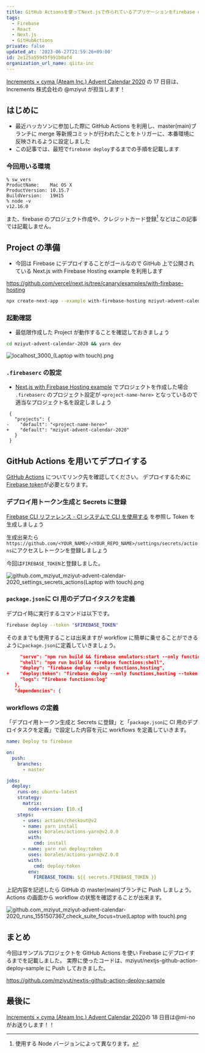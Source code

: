 ```yaml
---
title: GitHub Actionsを使ってNext.jsで作られているアプリケーションをfirebase deployをするまで
tags:
  - Firebase
  - React
  - Next.js
  - GitHubActions
private: false
updated_at: '2023-06-27T21:59:26+09:00'
id: 2e125a55945f991b0af4
organization_url_name: qiita-inc
---
```


[Increments × cyma (Ateam Inc.) Advent Calendar 2020](https://qiita.com/advent-calendar/2020/increments-cyma) の 17 日目は、
Increments 株式会社の @mziyut が担当します！

## はじめに

- 最近ハッカソンに参加した際に GitHub Actions を利用し、master(main)ブランチに merge 等新規コミットが行われたことをトリガーに、本番環境に反映されるように設定しました
- この記事では、最短で`firebase deploy`するまでの手順を記載します

### 今回用いる環境

```
% sw_vers
ProductName:	Mac OS X
ProductVersion:	10.15.7
BuildVersion:	19H15
% node -v
v12.16.0
```

また、firebase のプロジェクト作成や、クレジットカード登録[^1] などはこの記事では記載しません。

[^1]: 使用する Node バージョンによって異なります。

## Project の準備

- 今回は Firebase にデプロイすることがゴールなので GitHub 上で公開されている Next.js with Firebase Hosting example を利用します

https://github.com/vercel/next.js/tree/canary/examples/with-firebase-hosting

```zsh
npx create-next-app --example with-firebase-hosting mziyut-advent-calendar-2020
```

### 起動確認

- 最低限作成した Project が動作することを確認しておきましょう

```zsh
cd mziyut-advent-calendar-2020 && yarn dev
```

![localhost_3000_(Laptop with touch).png](https://qiita-image-store.s3.ap-northeast-1.amazonaws.com/0/55950/a8159378-015d-8c06-2648-8300cb536819.png)

### `.firebaserc` の設定

- [Next.js with Firebase Hosting example](https://github.com/vercel/next.js/tree/canary/examples/with-firebase-hosting) でプロジェクトを作成した場合 `.firebaserc` のプロジェクト設定が `<project-name-here>` となっているので適当なプロジェクト名を設定しましょう

```diff:.firebaserc
 {
   "projects": {
-    "default": "<project-name-here>"
+    "default": "mziyut-advent-calendar-2020"
   }
 }
```

## GitHub Actions を用いてデプロイする

[GitHub Actions](https://github.co.jp/features/actions) についてリンク先を確認してください。
デプロイするために[Firebase token]()が必要となります。

### デプロイ用トークン生成と Secrets に登録

[Firebase CLI リファレンス - CI システムで CLI を使用する](https://firebase.google.com/docs/cli?hl=ja#cli-ci-systems) を参照し Token を生成しましょう

生成出来たら `https://github.com/<YOUR_NAME>/<YOUR_REPO_NAME>/settings/secrets/actions`にアクセスしトークンを登録しましょう

今回は`FIREBASE_TOKEN`と登録しました。

![github.com_mziyut_mziyut-advent-calendar-2020_settings_secrets_actions(Laptop with touch).png](https://qiita-image-store.s3.ap-northeast-1.amazonaws.com/0/55950/8ab19760-9747-5779-5b29-769f265f36a9.png)

### `package.json`に CI 用のデプロイタスクを定義

デプロイ時に実行するコマンドは以下です。

```zsh
firebase deploy --token "$FIREBASE_TOKEN"
```

そのままでも使用することは出来ますが workflow に簡単に乗せることができるように`package.json`に定義していきましょう。

```diff_json:package.json
     "serve": "npm run build && firebase emulators:start --only functions,hosting",
     "shell": "npm run build && firebase functions:shell",
     "deploy": "firebase deploy --only functions,hosting",
+    "deploy:token": "firebase deploy --only functions,hosting --token ${FIREBASE_TOKEN}",
     "logs": "firebase functions:log"
   },
   "dependencies": {
```

### workflows の定義

「デプロイ用トークン生成と Secrets に登録」と「`package.json`に CI 用のデプロイタスクを定義」で設定した内容を元に workflows を定義していきます。

```yml:.github/workflows/deploy.yml
name: Deploy to firebase

on:
  push:
    branches:
      - master

jobs:
  deploy:
    runs-on: ubuntu-latest
    strategy:
      matrix:
        node-version: [10.x]
    steps:
      - uses: actions/checkout@v2
      - name: yarn install
        uses: borales/actions-yarn@v2.0.0
        with:
          cmd: install
      - name: yarn run deploy:token
        uses: borales/actions-yarn@v2.0.0
        with:
          cmd: deploy:token
        env:
          FIREBASE_TOKEN: ${{ secrets.FIREBASE_TOKEN }}
```

上記内容を記述したら GitHub の master(main)ブランチに Push しましょう。
Actions の画面から workflow の状態を確認することが出来ます。

![github.com_mziyut_mziyut-advent-calendar-2020_runs_1551507367_check_suite_focus=true(Laptop with touch).png](https://qiita-image-store.s3.ap-northeast-1.amazonaws.com/0/55950/d0e8c8e2-d902-35fb-1159-5ef4560f5680.png)

## まとめ

今回はサンプルプロジェクトを GitHub Actions を使い Firebase にデプロイするまでを記載しました。
実際に使ったコードは、mziyut/nextjs-github-action-deploy-sample に Push しておきました。

https://github.com/mziyut/nextjs-github-action-deploy-sample

## 最後に

[Increments × cyma (Ateam Inc.) Advent Calendar 2020](https://qiita.com/advent-calendar/2020/increments-cyma)の 18 日目は@mi-no がお送りします！！
